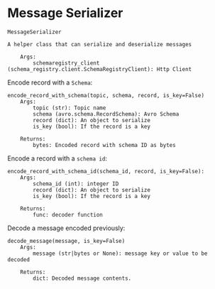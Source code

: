 # Message Serializer

```
MessageSerializer

A helper class that can serialize and deserialize messages

    Args:
        schemaregistry_client (schema_registry.client.SchemaRegistryClient): Http Client
```

Encode record with a `Schema`:

```
encode_record_with_schema(topic, schema, record, is_key=False)
    Args:
        topic (str): Topic name
        schema (avro.schema.RecordSchema): Avro Schema
        record (dict): An object to serialize
        is_key (bool): If the record is a key

    Returns:
        bytes: Encoded record with schema ID as bytes
```

Encode a record with a `schema id`:

```
encode_record_with_schema_id(schema_id, record, is_key=False):
    Args:
        schema_id (int): integer ID
        record (dict): An object to serialize
        is_key (bool): If the record is a key

    Returns:
        func: decoder function
```

Decode a message encoded previously:

```
decode_message(message, is_key=False)
    Args:
        message (str|bytes or None): message key or value to be decoded

    Returns:
        dict: Decoded message contents.
```